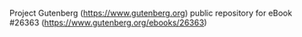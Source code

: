 Project Gutenberg (https://www.gutenberg.org) public repository for eBook #26363 (https://www.gutenberg.org/ebooks/26363)
